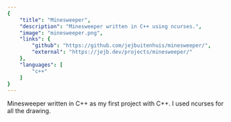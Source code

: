 ```yaml
---
{
	"title": "Minesweeper",
	"description": "Minesweeper written in C++ using ncurses.",
	"image": "minesweeper.png",
	"links": {
		"github": "https://github.com/jejbuitenhuis/minesweeper/",
		"external": "https://jejb.dev/projects/minesweeper/"
	},
	"languages": [
		"c++"
	]
}
---
```


Minesweeper written in C++ as my first project with C++. I used ncurses for all the drawing.
